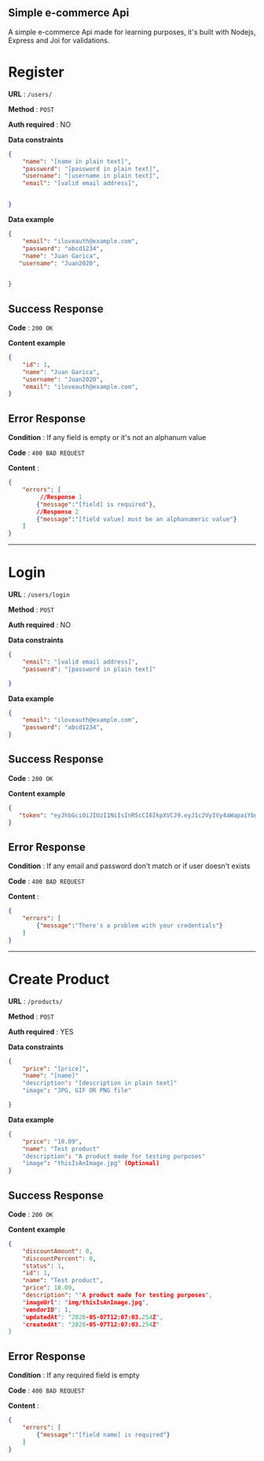 **Simple e-commerce Api**
----

A simple e-commerce Api made for learning purposes, it's built with Nodejs, Express and Joi for validations.

# Register

**URL** : `/users/`

**Method** : `POST`

**Auth required** : NO

**Data constraints**

```json
{
    "name": "[name in plain text]",
    "password": "[password in plain text]",
    "username": "[username in plain text]",
    "email": "[valid email address]",


}
```

**Data example**

```json
{
    "email": "iloveauth@example.com",
    "password": "abcd1234",
    "name": "Juan Garica",
   "username": "Juan2020",


}
```

## Success Response

**Code** : `200 OK`

**Content example**

```json
{
    "id": 1,
    "name": "Juan Garica",
    "username": "Juan2020",
    "email": "iloveauth@example.com",
}
```

## Error Response

**Condition** : If any field is empty or it's not an alphanum value

**Code** : `400 BAD REQUEST`

**Content** :

```json
{
    "errors": [
         //Response 1 
        {"message":"[field] is required"},
        //Response 2
        {"message":"[field value] must be an alphanumeric value"}
    ]
}
```
----
# Login

**URL** : `/users/login`

**Method** : `POST`

**Auth required** : NO

**Data constraints**

```json
{
    "email": "[valid email address]",
    "password": "[password in plain text]"

}
```

**Data example**

```json
{
    "email": "iloveauth@example.com",
    "password": "abcd1234",
}
```

## Success Response

**Code** : `200 OK`

**Content example**

```json
{
   "token": "eyJhbGciOiJIUzI1NiIsInR5cCI6IkpXVCJ9.eyJ1c2VyIVy4aWapaiYbgv1ck"
}
```

## Error Response

**Condition** : If any email and password don't match or if user doesn't exists

**Code** : `400 BAD REQUEST`

**Content** :

```json
{
    "errors": [
        {"message":"There's a problem with your credentials"}
    ]
}
```

----
# Create Product

**URL** : `/products/`

**Method** : `POST`

**Auth required** : YES

**Data constraints**

```json
{
    "price": "[price]",
    "name": "[name]"
    "description": "[description in plain text]"
    "image": "JPG, GIF OR PNG file"

}
```

**Data example**

```json
{
    "price": "18.09",
    "name": "Test product"
    "description": "A product made for testing purposes"
    "image": "thisIsAnImage.jpg" (Optional)
}
```

## Success Response

**Code** : `200 OK`

**Content example**

```json
{
    "discountAmount": 0,
    "discountPercent": 0,
    "status": 1,
    "id": 1,
    "name": "Test product",
    "price": 18.09,
    "description": ""A product made for testing purposes",
    "imageUrl": "img/thisIsAnImage.jpg",
    "vendorID": 1,
    "updatedAt": "2020-05-07T12:07:03.254Z",
    "createdAt": "2020-05-07T12:07:03.254Z"
}
```

## Error Response

**Condition** : If any required field is empty

**Code** : `400 BAD REQUEST`

**Content** :

```json
{
    "errors": [
        {"message":"[field name] is required"}
    ]
}
```
